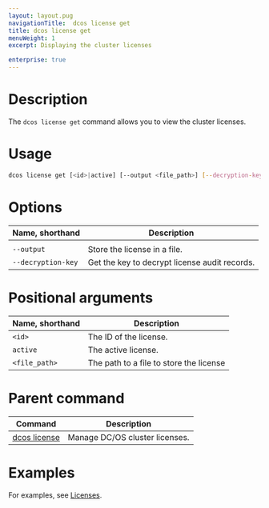 ```yaml
---
layout: layout.pug
navigationTitle:  dcos license get
title: dcos license get
menuWeight: 1
excerpt: Displaying the cluster licenses

enterprise: true
---
```


# Description
The `dcos license get` command allows you to view the cluster licenses.

# Usage

```bash
dcos license get [<id>|active] [--output <file_path>] [--decryption-key]
```

# Options

| Name, shorthand |  Description |
|---------|-------------|
|   |   |
| `--output`   |   Store the license in a file. |
| `--decryption-key`   |  Get the key to decrypt license audit records. |


# Positional arguments

| Name, shorthand |  Description |
|---------|-------------|
| `<id> `   |   The ID of the license. |
| `active`   |   The active license. |
| `<file_path>`    |  The path to a file to store the license |

# Parent command

| Command | Description |
|---------|-------------|
| [dcos license](/1.13/cli/command-reference/dcos-license/) | Manage DC/OS cluster licenses. |

# Examples
For examples, see [Licenses](/1.13/administering-clusters/licenses/).
